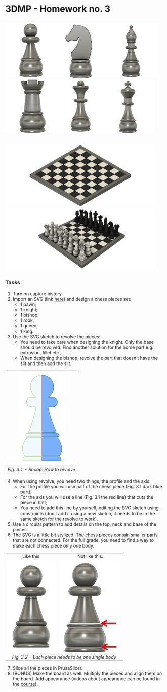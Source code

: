# 3DMP -  Homework no. 3
<img src="https://github.com/Burdun/3DMP/blob/main/Homework/Homework%233/Pawn.png" height=170.3><img src="https://github.com/Burdun/3DMP/blob/main/Homework/Homework%233/Knight.png" height=170.3><img src="https://github.com/Burdun/3DMP/blob/main/Homework/Homework%233/Bishop.png" height=170.3><img src="https://github.com/Burdun/3DMP/blob/main/Homework/Homework%233/Rook.png" height=170.3><img src="https://github.com/Burdun/3DMP/blob/main/Homework/Homework%233/Queen.png" height=170.3><img src="https://github.com/Burdun/3DMP/blob/main/Homework/Homework%233/King.png" height=170.3>
---------------------------------------------------------------------------------------------
<img src="https://github.com/Burdun/3DMP/blob/main/Homework/Homework%233/Board.png" height=197.31><img src="https://github.com/Burdun/3DMP/blob/main/Homework/Homework%233/Chessboard.png" height=197.31>
----------------------------------------------------------------------------------------------------
### Tasks:
1. Turn on capture history.
2. Import an SVG (link [here](https://drive.google.com/drive/folders/1hP3PDJ7wgEmkW3Iuby4fesoqEDkGd0BF)) and design a chess pieces set: 
   - 1 pawn;
   - 1 knight;
   - 1 bishop;
   - 1 rook;
   - 1 queen;
   - 1 king.
3. Use the SVG sketch to revolve the pieces: 
   - You need to take care when designing the knight. Only the base should be revolved. Find another solution for the horse part e.g.: extrusion, fillet etc.;
   - When designing the bishop, revolve the part that doesn’t have the slit and then add the slit.

| <img src="https://github.com/Burdun/3DMP/blob/main/readme_resources/Fig%233.1.png" height=290 title="Fig. 3.1 - Recap: How to revolve"> |
| :--------------------------------: |
| *Fig. 3.1 - Recap: How to revolve* |

4. When using revolve, you need two things, the profile and the axis:
   - For the profile you will use half of the chess piece (Fig. 3.1 dark blue part);
   - For the axis you will use a line (Fig. 3.1 the red line) that cuts the piece in half;
   - You need to add this line by yourself, editing the SVG sketch using constraints (don’t add it using a new sketch, it needs to be in the same sketch for the revolve to work).
5. Use a circular pattern to add details on the top, neck and base of the pieces.
6. The SVG is a little bit stylized. The chess pieces contain smaller parts that are not connected. For the full grade, you need to find a way to make each chess piece only one body.

<table>
    <tbody>
        <tr>
            <td rowspan align="center" valign="center">Like this:</td>
            <td rowspan align="center" valign="center">Not like this:</td>
        </tr>
        <tr>
            <td align="center" valign="center"><img src="https://github.com/Burdun/3DMP/blob/main/readme_resources/Fig%233.2.1.png" align="center" height=290 title="Fig#3.2.1"></td>
            <td align="center" valign="center"><img src="https://github.com/Burdun/3DMP/blob/main/readme_resources/Fig%233.2.2.png" align="center" height=290 title="Fig#3.2.2"/></td>
        </tr>
        <tr>
            <td colspan=2 align="center" valign="center"><i>Fig. 3.2 - Each piece needs to be one single body</i></td>
        </tr>      
    </tbody>
</table>

7. Slice all the pieces in PrusaSlicer. 
8. (BONUS) Make the board as well. Multiply the pieces and align them on the board. Add appearance (videos about appearance can be found in the [course](https://www.youtube.com/playlist?list=PLFglUCrrcNc8-yT_D4yHQ1Xn0mK7rZQo1)).

